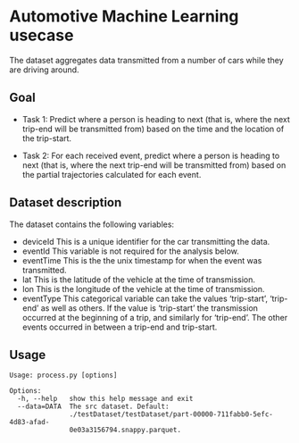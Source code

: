 # Automotive Machine Learning usecase 

The dataset aggregates data transmitted from a number of cars while they are driving around. 

## Goal

- Task 1: Predict where a person is heading to next (that is, where the next trip-end will be transmitted from) based on the time and the location of the trip-start.

- Task 2: For each received event, predict where a person is heading to next (that is, where the next trip-end will be transmitted from) based on the partial trajectories calculated for each event.
            
## Dataset description

The dataset contains the following variables:
- deviceId This is a unique identifier for the car transmitting the data.
- eventId This variable is not required for the analysis below.
- eventTime This is the the unix timestamp for when the event was transmitted.
- lat This is the latitude of the vehicle at the time of transmission.
- lon This is the longitude of the vehicle at the time of transmission.
- eventType This categorical variable can take the values ‘trip-start’, ‘trip-end’ as well as others. If the value is ‘trip-start’ the transmission occurred at the beginning of a trip, and similarly for ‘trip-end’. The other events occurred in between a trip-end and trip-start.


## Usage
```
Usage: process.py [options]

Options:
  -h, --help   show this help message and exit
  --data=DATA  The src dataset. Default:
               ./testDataset/testDataset/part-00000-711fabb0-5efc-4d83-afad-
               0e03a3156794.snappy.parquet.
```
